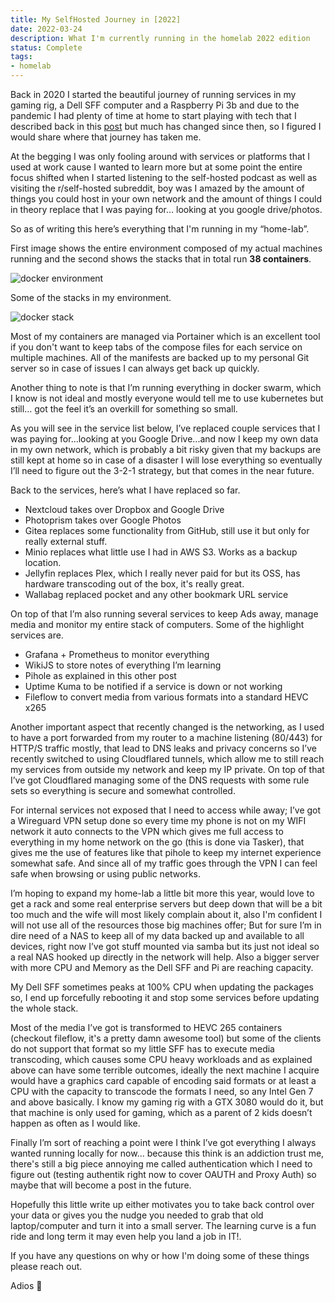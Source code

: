 ```yaml
---
title: My SelfHosted Journey in [2022]
date: 2022-03-24
description: What I'm currently running in the homelab 2022 edition
status: Complete
tags: 
- homelab
---
```


Back in 2020 I started the beautiful journey of running services in my gaming rig, a Dell SFF computer and a Raspberry Pi 3b and due to the pandemic I had plenty of time at home to start playing with tech that I described back in this [post](https://blog.mvaldes.dev/docker-home-setup.html) but much has changed since then, so I figured I would share where that journey has taken me.

At the begging I was only fooling around with services or platforms that I used at work cause I wanted to learn more but at some point the entire focus shifted when I started listening to the self-hosted podcast as well as visiting the r/self-hosted subreddit, boy was I amazed by the amount of things you could host in your own network and the amount of things I could in theory replace that I was paying for… looking at you google drive/photos.

So as of writing this here’s everything that I'm running in my “home-lab”.

First image shows the entire environment composed of my actual machines running and the second shows the stacks that in total run **38 containers**.

<img src="https://s3.mvaldes.dev/blog/docker_env.png" alt="docker environment" />

Some of the stacks in my environment.

<img src="https://s3.mvaldes.dev/blog/docker_stack.png" alt="docker stack" />

Most of my containers are managed via Portainer which is an excellent tool if you don't want to keep tabs of the compose files for each service on multiple machines. All of the manifests are backed up to my personal Git server so in case of issues I can always get back up quickly.

Another thing to note is that I’m running everything in docker swarm, which I know is not ideal and mostly everyone would tell me to use kubernetes but still… got the feel it’s an overkill for something so small.

As you will see in the service list below, I’ve replaced couple services that I was paying for...looking at you Google Drive...and now I keep my own data in my own network, which is probably a bit risky given that my backups are still kept at home so in case of a disaster I will lose everything so eventually I’ll need to figure out the 3-2-1 strategy, but that comes in the near future.

Back to the services, here’s what I have replaced so far.

- Nextcloud takes over Dropbox and Google Drive
- Photoprism takes over Google Photos
- Gitea replaces some functionality from GitHub, still use it but only for really external stuff.
- Minio replaces what little use I had in AWS S3. Works as a backup location.
- Jellyfin replaces Plex, which I really never paid for but its OSS, has hardware transcoding out of the box, it's really great.
- Wallabag replaced pocket and any other bookmark URL service

On top of that I’m also running several services to keep Ads away, manage media and monitor my entire stack of computers. Some of the highlight services are.

- Grafana + Prometheus to monitor everything
- WikiJS to store notes of everything I’m learning
- Pihole as explained in this other post
- Uptime Kuma to be notified if a service is down or not working
- Fileflow to convert media from various formats into a standard HEVC x265

Another important aspect that recently changed is the networking, as I used to have a port forwarded from my router to a machine listening (80/443) for HTTP/S traffic mostly, that lead to DNS leaks and privacy concerns so I’ve recently switched to using Cloudflared tunnels, which allow me to still reach my services from outside my network and keep my IP private. On top of that I’ve got Cloudflared managing some of the DNS requests with some rule sets so everything is secure and somewhat controlled.

For internal services not exposed that I need to access while away; I’ve got a Wireguard VPN setup done so every time my phone is not on my WIFI network it auto connects to the VPN which gives me full access to everything in my home network on the go (this is done via Tasker), that gives me the use of features like that pihole to keep my internet experience somewhat safe. And since all of my traffic goes through the VPN I can feel safe when browsing or using public networks.

I’m hoping to expand my home-lab a little bit more this year, would love to get a rack and some real enterprise servers but deep down that will be a bit too much and the wife will most likely complain about it, also I'm confident I will not use all of the resources those big machines offer; But for sure I’m in dire need of a NAS to keep all of my data backed up and available to all devices, right now I’ve got stuff mounted via samba but its just not ideal so a real NAS hooked up directly in the network will help. Also a bigger server with more CPU and Memory as the Dell SFF and Pi are reaching capacity.

My Dell SFF sometimes peaks at 100% CPU when updating the packages so, I end up forcefully rebooting it and stop some services before updating the whole stack.

Most of the media I’ve got is transformed to HEVC 265 containers (checkout fileflow, it's a pretty damn awesome tool) but some of the clients do not support that format so my little SFF has to execute media transcoding, which causes some CPU heavy workloads and as explained above can have some terrible outcomes, ideally the next machine I acquire would have a graphics card capable of encoding said formats or at least a CPU with the capacity to transcode the formats I need, so any Intel Gen 7 and above basically. I know my gaming rig with a GTX 3080 would do it, but that machine is only used for gaming, which as a parent of 2 kids doesn’t happen as often as I would like.

Finally I’m sort of reaching a point were I think I’ve got everything I always wanted running locally for now... because this think is an addiction trust me, there's still a big piece annoying me called authentication which I need to figure out (testing authentik right now to cover OAUTH and Proxy Auth) so maybe that will become a post in the future.

Hopefully this little write up either motivates you to take back control over your data or gives you the nudge you needed to grab that old laptop/computer and turn it into a small server. The learning curve is a fun ride and long term it may even help you land a job in IT!.

If you have any questions on why or how I'm doing some of these things please reach out.

Adios 👋
